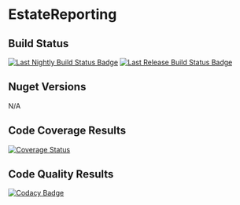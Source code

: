 # EstateReporting

## Build Status

[![Last Nightly Build Status Badge](https://github.com/StuartFerguson/EstateReporting/workflows/Nightly%20Build/badge.svg)](https://github.com/StuartFerguson/EstateAdministrationUI/workflows/Nightly%20Build/badge.svg)
[![Last Release Build Status Badge](https://github.com/StuartFerguson/EstateReporting/workflows/Release/badge.svg)](https://github.com/StuartFerguson/EstateAdministrationUI/workflows/Release/badge.svg)

## Nuget Versions
N/A

## Code Coverage Results

[![Coverage Status](https://coveralls.io/repos/github/StuartFerguson/EstateReporting/badge.svg?branch=master)](https://coveralls.io/github/StuartFerguson/EstateReporting?branch=master)

## Code Quality Results

[![Codacy Badge](https://api.codacy.com/project/badge/Grade/77c366c6b9974f018aaa1dcfc8a6a754)](https://www.codacy.com/manual/stuart_ferguson1/EstateReporting?utm_source=github.com&amp;utm_medium=referral&amp;utm_content=StuartFerguson/EstateReporting&amp;utm_campaign=Badge_Grade)
